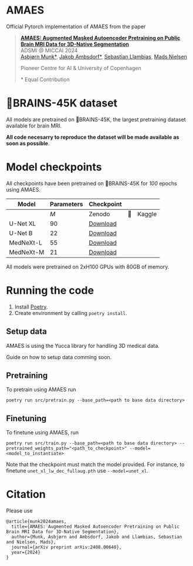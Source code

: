 # AMAES

Official Pytorch implementation of AMAES from the paper

> **[AMAES: Augmented Masked Autoencoder Pretraining on Public Brain MRI Data for 3D-Native Segmentation](https://arxiv.org/abs/2408.00640v2)** <br>
> ADSMI @ MICCAI 2024 <br>
> [Asbjørn Munk*](https://asbn.dk), [Jakob Ambsdorf*](https://scholar.google.de/citations?user=Cj2NnUIAAAAJ&hl=en), [Sebastian Llambias](https://scholar.google.com/citations?user=axb26RQAAAAJ&hl=en), [Mads Nielsen](https://scholar.google.de/citations?user=2QCJXEkAAAAJ&hl=en)
>
> Pioneer Centre for AI & University of Copenhagen
>
> \* Equal Contribution

# 🧠BRAINS-45K dataset
All models are pretrained on 🧠BRAINS-45K, the largest pretraining dataset available for brain MRI.

**All code necesarry to reproduce the dataset will be made available as soon as possible**.

# Model checkpoints

All checkpoints have been pretrained on 🧠BRAINS-45K for _100_ epochs using AMAES.

| Model     | Parameters      | Checkpoint |   |        |
|-----------|-----------------|------------|---|--------|
|           | _M_             | Zenodo     | 🤗 | Kaggle |
| U-Net XL  | 90              | [Download](https://zenodo.org/records/13604788/files/unet_xl_lw_dec_fullaug.pth?download=1) |   |        |
| U-Net B   | 22              | [Download](https://zenodo.org/records/13604788/files/unet_b_lw_dec_fullaug.pth?download=1) |   |        |
| MedNeXt-L | 55              | [Download](https://zenodo.org/records/13604788/files/mednext_l3_lw_dec_fullaug.pth?download=1) |   |        |
| MedNeXt-M | 21              | [Download](https://zenodo.org/records/13604788/files/mednext_m3_lw_dec_fullaug.pth?download=1) |   |        |

All models were pretrained on 2xH100 GPUs with 80GB of memory.

# Running the code

1. Install [Poetry](https://python-poetry.org/docs/).
2. Create environment by calling `poetry install`.

## Setup data
AMAES is using the Yucca library for handling 3D medical data.

Guide on how to setup data comming soon.

## Pretraining

To pretrain using AMAES run

```
poetry run src/pretrain.py --base_path=<path to base data directory>
```

## Finetuning

To finetune using AMAES, run

```
poetry run src/train.py --base_path=<path to base data directory> --pretrained_weights_path="<path_to_checkpoint>" --model=<model_to_instantiate>
```
Note that the checkpoint must match the model provided. For instance, to finetune `unet_xl_lw_dec_fullaug.pth` use `--model=unet_xl`.


# Citation

Please use

```
@article{munk2024amaes,
  title={AMAES: Augmented Masked Autoencoder Pretraining on Public Brain MRI Data for 3D-Native Segmentation},
  author={Munk, Asbjørn and Ambsdorf, Jakob and Llambias, Sebastian and Nielsen, Mads},
  journal={arXiv preprint arXiv:2408.00640},
  year={2024}
}
```
